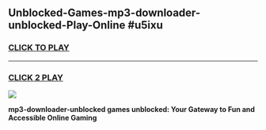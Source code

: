 
## Unblocked-Games-mp3-downloader-unblocked-Play-Online #u5ixu
<h3>
<a href="https://news.freeplayer.one?title=mp3-downloader-unblocked&ref=3">CLICK TO PLAY</a></h3>
<hr>

<h3>
<a href="https://news.freeplayer.one?title=mp3-downloader-unblocked&ref=3">CLICK 2 PLAY</a>
  
</h3>

<a href="https://news.freeplayer.one?title=mp3-downloader-unblocked&ref=3"><img src="https://clearcache.store/games.png"></a>


**mp3-downloader-unblocked games unblocked: Your Gateway to Fun and Accessible Online Gaming**
